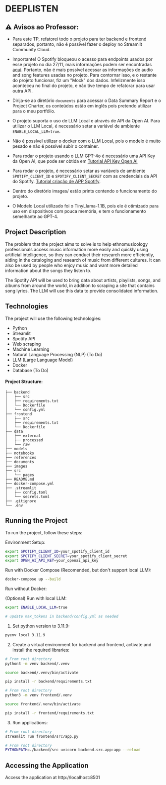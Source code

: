 # DEEPLISTEN

## ⚠️ Avisos ao Professor: 
* Para este TP, refatorei todo o projeto para ter backend e frontend separados, portanto, não é possível fazer o deploy no Streamlit Community Cloud. 

* Importante! O Spotify bloqueou o acesso para endpoints usados por esse projeto no dia 27/11, mais informações podem ser encontradas [aqui](https://developer.spotify.com/blog/2024-11-27-changes-to-the-web-api). Portanto, não é mais possível acessar as informações de audio and song features usadas no projeto. Para contornar isso, e o restante do projeto funcionar, fiz um "Mock" dos dados. Infelizmente isso aconteceu no final do projeto, e não tive tempo de refatorar para usar outra API.
  
* Dirija-se ao diretório `documents` para acessar o Data Summary Report e o Project Charter, os conteúdos estão em inglês pois pretendo utilizar para o meu portfólio.

* O projeto suporta o uso de LLM Local e através de API da Open AI. Para utilizar o LLM Local, é necessário setar a variável de ambiente `ENABLE_LOCAL_LLM=true`.

* Não é possível utilizar o docker com o LLM Local, pois o modelo é muito pesado e não é possível subir o container.

* Para rodar o projeto usando o LLM GPT-4o é necessário uma API Key da Open AI, que pode ser obtida em [Tutorial API Key Open AI](https://hub.asimov.academy/tutorial/como-gerar-uma-api-key-na-openai/)

* Para rodar o projeto, é necessário setar as variáveis de ambiente `SPOTIFY_CLIENT_ID` e `SPOTIFY_CLIENT_SECRET` com as credenciais da API do Spotify. [Tutorial criação de APP Spotify](https://developer.spotify.com/documentation/general/guides/app-settings/).

* Dentro do diretório images/ estão prints contendo o funcionamento do projeto.

* O Modelo Local utilizado foi o TinyLlama-1.1B, pois ele é otimizado para uso em dispositivos com pouca memória, e tem o funcionamento semelhante ao GPT-4.

## Project Description
The problem that the project aims to solve is to help ethnomusicology professionals access music information more easily and quickly using artificial intelligence, so they can conduct their research more efficiently, aiding in the cataloging and research of music from different cultures. It can also be used by people who enjoy music and want more detailed information about the songs they listen to.

The Spotify API will be used to bring data about artists, playlists, songs, and albums from around the world, in addition to scraping a site that contains song lyrics. The LLM will use this data to provide consolidated information.

## Technologies
The project will use the following technologies:
* Python
* Streamlit
* Spotify API
* Web scraping
* Machine Learning
* Natural Language Processing (NLP) (To Do)
* LLM (Large Language Model)
* Docker
* Database (To Do)

#### Project Structure:
```
├── backend
│   ├── src
│   ├── requirements.txt
│   └── Dockerfile
│   └── config.yml
├── frontend
│   ├── src
│   ├── requirements.txt
│   └── Dockerfile
├── data
│   ├── external
│   ├── processed
│   └── raw
├── models
├── notebooks
├── references
├── documents
├── images
├── src
│   └── pages
├── README.md
├── docker-compose.yml
├── .streamlit
│   ├── config.toml
│   └── secrets.toml
├── .gitignore
└── .env
```

## Running the Project
To run the project, follow these steps:

Environment Setup:
```bash
export SPOTIFY_CLIENT_ID=your_spotify_client_id
export SPOTIFY_CLIENT_SECRET=your_spotify_client_secret
export OPEN_AI_API_KEY=your_openai_api_key
```

Run with Docker Compose (Recomended, but don't support local LLM):
```bash
docker-compose up --build
```

Run without Docker:

(Optional) Run with local LLM:
```bash
export ENABLE_LOCAL_LLM=true

# update max_tokens in backend/config.yml as needed
```

1. Set python version to 3.11.9:
```bash
pyenv local 3.11.9
```

2. Create a virtual environment for backend and frontend, activate and install the required libraries:
```bash
# From root directory
python3 -m venv backend/.venv

source backend/.venv/bin/activate

pip install -r backend/requirements.txt

# From root directory
python3 -m venv frontend/.venv

source frontend/.venv/bin/activate

pip install -r frontend/requirements.txt
```

3. Run applications:
```bash
# From root directory
streamlit run frontend/src/app.py

# From root directory
PYTHONPATH=./backend/src uvicorn backend.src.app:app --reload
```

## Accessing the Application
Access the application at http://localhost:8501

